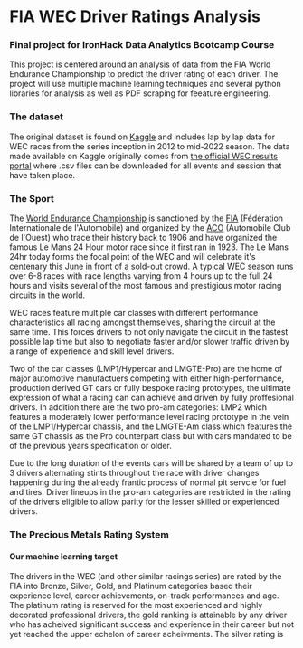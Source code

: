 # FIA WEC Driver Ratings Analysis

### Final project for IronHack Data Analytics Bootcamp Course

This project is centered around an analysis of data from the FIA World Endurance Championship to predict the driver rating of each driver. The project will use multiple machine learning techniques and several python libraries for analysis as well as PDF scraping for feeature engineering.

### The dataset

The original dataset is found on [Kaggle](https://www.kaggle.com/datasets/tristenterracciano/fia-wec-lap-data-20122022) and includes lap by lap data for WEC races from the series inception in 2012 to mid-2022 season. The data made available on Kaggle originally comes from [the official WEC results portal](http://fiawec.alkamelsystems.com/) where .csv files can be downloaded for all events and session that have taken place. 

### The Sport

The [World Endurance Championship](fiawec.com) is sanctioned by the [FIA](fia.com) (Fédération Internationale de l'Automobile) and organized by the [ACO](https://www.lemans.org/en) (Automobile Club de l'Ouest) who trace their history back to 1906 and have organized the famous Le Mans 24 Hour motor race since it first ran in 1923. The Le Mans 24hr today forms the focal point of the WEC and will celebrate it's centenary this June in front of a sold-out crowd. 
A typical WEC season runs over 6-8 races with race lengths varying from 4 hours up to the full 24 hours and visits several of the most famous and prestigious motor racing circuits in the world. 

WEC races feature multiple car classes with different performance characteristics all racing amongst themselves, sharing the circuit at the same time. This forces drivers to not only navigate the circuit in the fastest possible lap time but also to negotiate faster and/or slower traffic driven by a range of experience and skill level drivers.  

Two of the car classes (LMP1/Hypercar and LMGTE-Pro) are the home of major automotive manufactuers competing with either high-performance, production derived GT cars or fully bespoke racing prototypes, the ultimate expression of what a racing can can achieve and driven by fully proffesional drivers. In addition there are the two pro-am categories: LMP2 which features a moderately lower performance level racing prototype in the vein of the LMP1/Hypercar chassis, and the LMGTE-Am class which features the same GT chassis as the Pro counterpart class but with cars mandated to be of the previous years specification or older.

Due to the long duration of the events cars will be shared by a team of up to 3 drivers alternating stints throughout the race with driver changes happening during the already frantic process of normal pit servcie for fuel and tires. Driver lineups in the pro-am categories are restricted in the rating of the drivers eligible to allow parity for the lesser skilled or experienced drivers.

### The Precious Metals Rating System
#### Our machine learning target

The drivers in the WEC (and other similar racings series) are rated by the FIA into Bronze, Silver, Gold, and Platinum categories based their experience level, career achievements, on-track performances and age. The platinum rating is reserved for the most experienced and highly decorated professional drivers, the gold ranking is attainable by any driver who has acheived significant success and experience in their career but not yet reached the upper echelon of career acheivments. The silver rating is 

